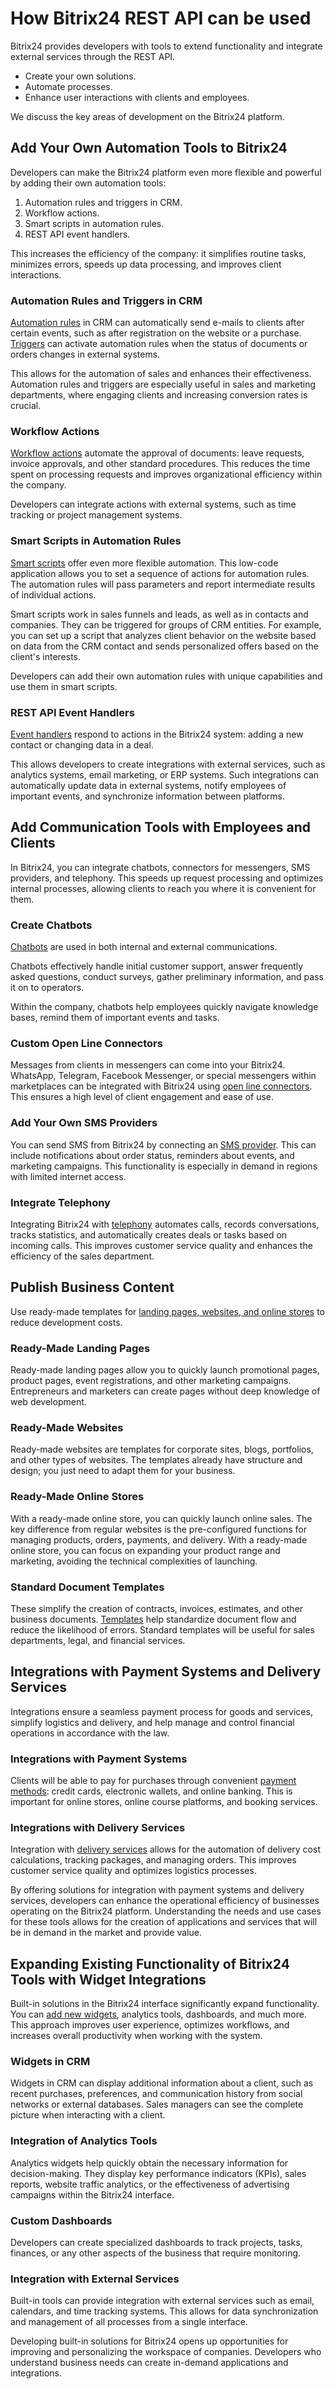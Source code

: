 # How Bitrix24 REST API can be used

Bitrix24 provides developers with tools to extend functionality and integrate external services through the REST API.

- Create your own solutions.
- Automate processes.
- Enhance user interactions with clients and employees.

We discuss the key areas of development on the Bitrix24 platform.

## Add Your Own Automation Tools to Bitrix24

Developers can make the Bitrix24 platform even more flexible and powerful by adding their own automation tools:

1. Automation rules and triggers in CRM.
2. Workflow actions.
3. Smart scripts in automation rules.
4. REST API event handlers.

This increases the efficiency of the company: it simplifies routine tasks, minimizes errors, speeds up data processing, and improves client interactions.

### Automation Rules and Triggers in CRM

[Automation rules](./api-reference/bizproc/bizproc-robot/index.md) in CRM can automatically send e-mails to clients after certain events, such as after registration on the website or a purchase. [Triggers](./api-reference/crm/automation/index.md) can activate automation rules when the status of documents or orders changes in external systems.

This allows for the automation of sales and enhances their effectiveness. Automation rules and triggers are especially useful in sales and marketing departments, where engaging clients and increasing conversion rates is crucial.

### Workflow Actions

[Workflow actions](./api-reference/bizproc/index.md) automate the approval of documents: leave requests, invoice approvals, and other standard procedures. This reduces the time spent on processing requests and improves organizational efficiency within the company.

Developers can integrate actions with external systems, such as time tracking or project management systems.

### Smart Scripts in Automation Rules

[Smart scripts](./settings/app-installation/smart-scripts-installation.md) offer even more flexible automation. This low-code application allows you to set a sequence of actions for automation rules. The automation rules will pass parameters and report intermediate results of individual actions.

Smart scripts work in sales funnels and leads, as well as in contacts and companies. They can be triggered for groups of CRM entities. For example, you can set up a script that analyzes client behavior on the website based on data from the CRM contact and sends personalized offers based on the client's interests.

Developers can add their own automation rules with unique capabilities and use them in smart scripts.

### REST API Event Handlers

[Event handlers](./api-reference/events/index.md) respond to actions in the Bitrix24 system: adding a new contact or changing data in a deal.

This allows developers to create integrations with external services, such as analytics systems, email marketing, or ERP systems. Such integrations can automatically update data in external systems, notify employees of important events, and synchronize information between platforms.

## Add Communication Tools with Employees and Clients

In Bitrix24, you can integrate chatbots, connectors for messengers, SMS providers, and telephony. This speeds up request processing and optimizes internal processes, allowing clients to reach you where it is convenient for them.

### Create Chatbots

[Chatbots](./api-reference/chat-bots/index.md) are used in both internal and external communications.

Chatbots effectively handle initial customer support, answer frequently asked questions, conduct surveys, gather preliminary information, and pass it on to operators.

Within the company, chatbots help employees quickly navigate knowledge bases, remind them of important events and tasks.

### Custom Open Line Connectors

Messages from clients in messengers can come into your Bitrix24. WhatsApp, Telegram, Facebook Messenger, or special messengers within marketplaces can be integrated with Bitrix24 using [open line connectors](./api-reference/imopenlines/imconnector/index.md). This ensures a high level of client engagement and ease of use.

### Add Your Own SMS Providers

You can send SMS from Bitrix24 by connecting an [SMS provider](./api-reference/messageservice/index.md). This can include notifications about order status, reminders about events, and marketing campaigns. This functionality is especially in demand in regions with limited internet access.

### Integrate Telephony

Integrating Bitrix24 with [telephony](./api-reference/telephony/index.md) automates calls, records conversations, tracks statistics, and automatically creates deals or tasks based on incoming calls. This improves customer service quality and enhances the efficiency of the sales department.

## Publish Business Content

Use ready-made templates for [landing pages, websites, and online stores](./api-reference/landing/index.md) to reduce development costs.

### Ready-Made Landing Pages

Ready-made landing pages allow you to quickly launch promotional pages, product pages, event registrations, and other marketing campaigns. Entrepreneurs and marketers can create pages without deep knowledge of web development.

### Ready-Made Websites

Ready-made websites are templates for corporate sites, blogs, portfolios, and other types of websites. The templates already have structure and design; you just need to adapt them for your business.

### Ready-Made Online Stores

With a ready-made online store, you can quickly launch online sales. The key difference from regular websites is the pre-configured functions for managing products, orders, payments, and delivery. With a ready-made online store, you can focus on expanding your product range and marketing, avoiding the technical complexities of launching.

### Standard Document Templates

These simplify the creation of contracts, invoices, estimates, and other business documents. [Templates](./api-reference/document-generator/templates/index.md) help standardize document flow and reduce the likelihood of errors. Standard templates will be useful for sales departments, legal, and financial services.

## Integrations with Payment Systems and Delivery Services

Integrations ensure a seamless payment process for goods and services, simplify logistics and delivery, and help manage and control financial operations in accordance with the law.

### Integrations with Payment Systems

Clients will be able to pay for purchases through convenient [payment methods](./api-reference/pay-system/index.md): credit cards, electronic wallets, and online banking. This is important for online stores, online course platforms, and booking services.

### Integrations with Delivery Services

Integration with [delivery services](./api-reference/sale/delivery/index.md) allows for the automation of delivery cost calculations, tracking packages, and managing orders. This improves customer service quality and optimizes logistics processes.

By offering solutions for integration with payment systems and delivery services, developers can enhance the operational efficiency of businesses operating on the Bitrix24 platform. Understanding the needs and use cases for these tools allows for the creation of applications and services that will be in demand in the market and provide value.

## Expanding Existing Functionality of Bitrix24 Tools with Widget Integrations

Built-in solutions in the Bitrix24 interface significantly expand functionality. You can [add new widgets](./api-reference/widgets/index.md), analytics tools, dashboards, and much more. This approach improves user experience, optimizes workflows, and increases overall productivity when working with the system.

### Widgets in CRM

Widgets in CRM can display additional information about a client, such as recent purchases, preferences, and communication history from social networks or external databases. Sales managers can see the complete picture when interacting with a client.

### Integration of Analytics Tools

Analytics widgets help quickly obtain the necessary information for decision-making. They display key performance indicators (KPIs), sales reports, website traffic analytics, or the effectiveness of advertising campaigns within the Bitrix24 interface.

### Custom Dashboards

Developers can create specialized dashboards to track projects, tasks, finances, or any other aspects of the business that require monitoring.

### Integration with External Services

Built-in tools can provide integration with external services such as email, calendars, and time tracking systems. This allows for data synchronization and management of all processes from a single interface.

Developing built-in solutions for Bitrix24 opens up opportunities for improving and personalizing the workspace of companies. Developers who understand business needs can create in-demand applications and integrations.
